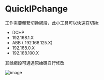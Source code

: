 # QuickIPchange

工作需要頻繁切換網段，此小工具可以快速在切換:

* DCHP
* 192.168.1.X
* ABB ( 192.168.125.X)
* 192.168.0.X
* 192.168.100.X

其餘網段可通過原始碼自行修改

![image](https://github.com/InterfaceGUI/QuickIPchange/assets/15845368/6ece9bb2-951c-403f-9ac1-b08e57c4fcbb)
